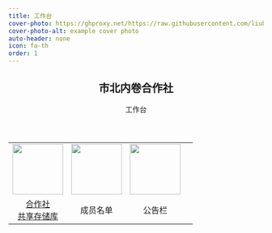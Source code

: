 ```yaml
---
title: 工作台
cover-photo: https://ghproxy.net/https://raw.githubusercontent.com/liubanlaobanzhang/Test/master/assets/images/cover.png
cover-photo-alt: example cover photo
auto-header: none
icon: fa-th
order: 1
---
```

<header>
  <h2>市北内卷合作社</h2>
  <p>工作台</p>
</header>

<table>
  <tr>
    <td><div align='center'><img href="https://liubanlaobanzhang.github.io/Test/topqr.html" src="https://ghproxy.net/https://raw.githubusercontent.com/liubanlaobanzhang/Test/master/assets/images/AppBlue.png" height="100px"></div></td>
    <td> <div align='center'><img href="https://liubanlaobanzhang.github.io/Test/user-list.html" src="https://ghproxy.com/https://raw.githubusercontent.com/liubanlaobanzhang/Test/master/assets/images/user.svg" height="100px"></div></td>
    <td><div align='center'><img href="https://liubanlaobanzhang.github.io/Test/notice.html" src="https://ghproxy.net/https://raw.githubusercontent.com/liubanlaobanzhang/Test/master/assets/images/notice.svg" height="100px"></div></td>
    <td>
  </tr>
  <tr>
    <td><div align='center'><a href="https://liubanlaobanzhang.github.io/Test/topqr.html">合作社<br>共享存储库</a></div></td>
    <td><div align='center'>成员名单</div></td>
    <td><div align='center'>公告栏</div></td>
    <td>
  </tr>
</table>
